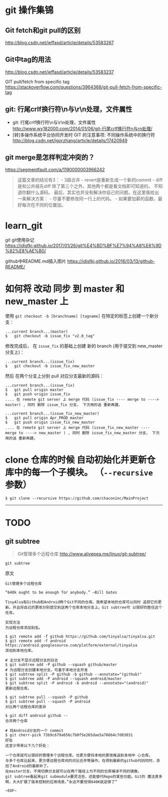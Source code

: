
# git 操作集锦
## Git fetch和git pull的区别
http://blog.csdn.net/jeffasd/article/details/53583267

## Git中tag的用法
http://blog.csdn.net/jeffasd/article/details/53583237


GIT pull/fetch from specific tag
https://stackoverflow.com/questions/3964368/git-pull-fetch-from-specific-tag


## git: 行尾crlf换行符\n与\r\n处理，文件属性
- git: 行尾crlf换行符\n与\r\n处理，文件属性  http://www.wy182000.com/2014/01/06/git-行尾crlf换行符n与rn处理/
-  [转]多操作系统平台协同开发时 GIT 的注意事项: 不同操作系统中的换行符 http://blog.csdn.net/igorzhang/article/details/17420949


## git merge是怎样判定冲突的？
https://segmentfault.com/a/1190000003966242
>这篇文章的结论有3：
    - 3路合并
    - revert是重新生成一个新的commit
    - diff是和公共祖先diff
除了第三个之外，其他两个都是看文档即可知道的。
不知道你翻什么源码。
最后，其实也并没有解决你自己的问题。在这里我给出一条解决方案：
    - 尽量不要修改同一行上的代码。
    - 如果要加薪的函数，最好每次在不同的位置加。

# learn_git
git 
git使用杂记 https://idisfkj.github.io/2017/01/26/git%E4%BD%BF%E7%94%A8%E6%9D%82%E8%AE%B0/

github中README.md插入图片  https://idisfkj.github.io/2016/03/13/github-README/



# 如何将 改动 同步 到 master 和 new_master 上
使用 `git checkout -b [branchname] [tagname]` 在特定的标签上创建一个新分支：

```
...current branch...(master) 
$	git checkout -b issue_fix "v2.0_tag"
```

修改完成后， 在 `issue_fix` 的基础上创建 新的 branch (用于提交到 new_master 分支上)：

```
...current branch...(issue_fix) 
$	git checkout -b issue_fix_new_master
```

然后 在两个分支上分别 pull 对应分支最新的源码：

```
...current branch...(issue_fix) 
$	git pull origin master
$	git push origin issue_fix
.... 在 remote git server 上 merge 代码 (issue_fix ---- merge to ----> master) , 同时 删除 issue_fix 分支， 下次用的话 重新再建。

...current branch...(issue_fix_new_master) 
$	git pull origin Apr_PROD_master
$	git push origin issue_fix_new_master
.... 在 remote git server 上 merge 代码 (issue_fix_new_master ---- merge to ----> new_master ) , 同时 删除 issue_fix_new_master 分支， 下次用的话 重新再建。
```


# clone 仓库的时候 自动初始化并更新仓库中的每一个子模块。   （`--recursive` 参数）
```
$ git clone --recursive https://github.com/chaconinc/MainProject
```





--- 
# TODO


## git subtree
> Git管理多个远程仓库 http://www.alivepea.me/linux/git-subtree/

```
git subtree
```


原文
```
Git管理多个远程仓库

“640k ought to be enough for anybody.” –Bill Gates

TinyAlsa有Github和Android两个Git不同的仓库。我希望本地的仓库可以同时 追踪它的更新。并且将自己的更改分别提交到这两个仓库本地分支上。Git subtree可 以很好的胜任这个任务。

实现方法
为远程仓库添加别名。

$ git remote add -f github https://github.com/tinyalsa/tinyalsa.git
$ git remote add -f android https://android.googlesource.com/platform/external/tinyalsa
添加到本地仓库。

# 主分支不显示远程分支的日志
$ git subtree add -P github --squash github/master
# 为远程分支创建本地分支，可基于本地分支开发
$ git subtree split -P github -b github --annotate="(github)"
$ git subtree add -P android --squash android/master
$ git subtree split -P android -b android --annotate="(android)"
更新远程仓库。

$ git subtree pull --squash -P github
$ git subtree pull --squash -P android
对比两个远程仓库的差异

$ git diff android github --
合并两个仓库

# 将Android分支的一个 commit
$ git cherr-pick 73b9c679a656c7b0f5e265dae5a76664c7d03031
好处
这至少带来以下几个好处：

一个仓库就可以很好的管理多个远程仓库。也更方便将本地的更改推送到本地中 心仓库。
与多个仓库比起来，更方便远程仓库间的对比合并等操作。在得到最新的github代码同时，添 加了Android的最新补丁。
在master分支，不用切换分支就可以在两个路径上为不同的仓库编译不同的镜像。
git subtree看起来git submodule要灵活些，还能替代Repo的某些功能。Git的 魔法真多啊，大大扩展了版本控制的应用场景。”永远不要觉得640K就足够了”

~EOF~
```